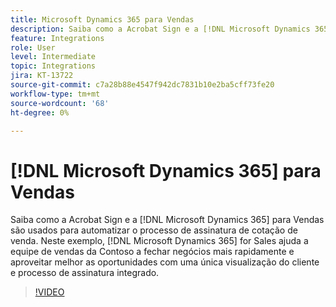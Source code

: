 ```yaml
---
title: Microsoft Dynamics 365 para Vendas
description: Saiba como a Acrobat Sign e a [!DNL Microsoft Dynamics 365] para Vendas são usados para automatizar o processo de assinatura de cotação de venda
feature: Integrations
role: User
level: Intermediate
topic: Integrations
jira: KT-13722
source-git-commit: c7a28b88e4547f942dc7831b10e2ba5cff73fe20
workflow-type: tm+mt
source-wordcount: '68'
ht-degree: 0%

---
```


# [!DNL Microsoft Dynamics 365] para Vendas

Saiba como a Acrobat Sign e a [!DNL Microsoft Dynamics 365] para Vendas são usados para automatizar o processo de assinatura de cotação de venda. Neste exemplo, [!DNL Microsoft Dynamics 365] for Sales ajuda a equipe de vendas da Contoso a fechar negócios mais rapidamente e aproveitar melhor as oportunidades com uma única visualização do cliente e processo de assinatura integrado.

>[!VIDEO](https://video.tv.adobe.com/v/3423404?quality=12&learn=on&hidetitle=true)
